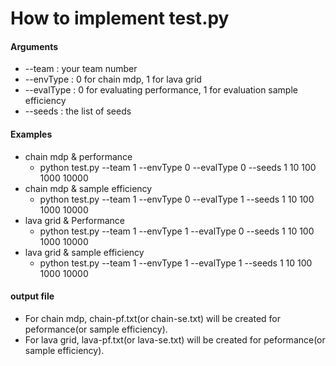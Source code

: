 # How to implement test.py

#### Arguments
* --team : your team number
* --envType : 0 for chain mdp, 1 for lava grid
* --evalType : 0 for evaluating performance, 1 for evaluation sample efficiency
* --seeds : the list of seeds

#### Examples
* chain mdp & performance
    - python test.py --team 1 --envType 0 --evalType 0 --seeds 1 10 100 1000 10000   
* chain mdp & sample efficiency
    - python test.py --team 1 --envType 0 --evalType 1 --seeds 1 10 100 1000 10000
* lava grid & Performance
    - python test.py --team 1 --envType 1 --evalType 0 --seeds 1 10 100 1000 10000
* lava grid & sample efficiency
    - python test.py --team 1 --envType 1 --evalType 1 --seeds 1 10 100 1000 10000

#### output file
* For chain mdp, chain-pf.txt(or chain-se.txt) will be created for peformance(or sample efficiency).
* For lava grid, lava-pf.txt(or lava-se.txt) will be created for peformance(or sample efficiency).
